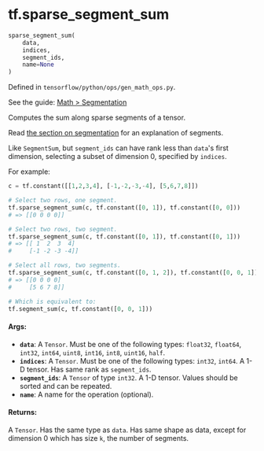 <div itemscope itemtype="http://developers.google.com/ReferenceObject">
<meta itemprop="name" content="tf.sparse_segment_sum" />
</div>

# tf.sparse_segment_sum

``` python
sparse_segment_sum(
    data,
    indices,
    segment_ids,
    name=None
)
```



Defined in `tensorflow/python/ops/gen_math_ops.py`.

See the guide: [Math > Segmentation](../../../api_guides/python/math_ops.md#Segmentation)

Computes the sum along sparse segments of a tensor.

Read [the section on segmentation](../../../api_guides/python/math_ops.md#segmentation) for an explanation of
segments.

Like `SegmentSum`, but `segment_ids` can have rank less than `data`'s first
dimension, selecting a subset of dimension 0, specified by `indices`.

For example:

```python
c = tf.constant([[1,2,3,4], [-1,-2,-3,-4], [5,6,7,8]])

# Select two rows, one segment.
tf.sparse_segment_sum(c, tf.constant([0, 1]), tf.constant([0, 0]))
# => [[0 0 0 0]]

# Select two rows, two segment.
tf.sparse_segment_sum(c, tf.constant([0, 1]), tf.constant([0, 1]))
# => [[ 1  2  3  4]
#     [-1 -2 -3 -4]]

# Select all rows, two segments.
tf.sparse_segment_sum(c, tf.constant([0, 1, 2]), tf.constant([0, 0, 1]))
# => [[0 0 0 0]
#     [5 6 7 8]]

# Which is equivalent to:
tf.segment_sum(c, tf.constant([0, 0, 1]))
```

#### Args:

* <b>`data`</b>: A `Tensor`. Must be one of the following types: `float32`, `float64`, `int32`, `int64`, `uint8`, `int16`, `int8`, `uint16`, `half`.
* <b>`indices`</b>: A `Tensor`. Must be one of the following types: `int32`, `int64`.
    A 1-D tensor. Has same rank as `segment_ids`.
* <b>`segment_ids`</b>: A `Tensor` of type `int32`.
    A 1-D tensor. Values should be sorted and can be repeated.
* <b>`name`</b>: A name for the operation (optional).


#### Returns:

  A `Tensor`. Has the same type as `data`.
  Has same shape as data, except for dimension 0 which
  has size `k`, the number of segments.